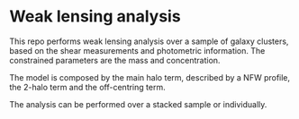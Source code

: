 # Weak lensing analysis

This repo performs weak lensing analysis over a sample of galaxy clusters, based on the shear measurements and photometric information. The constrained parameters are the mass and concentration. 

The model is composed by the main halo term, described by a NFW profile, the 2-halo term and the off-centring term.

The analysis can be performed over a stacked sample or individually.

